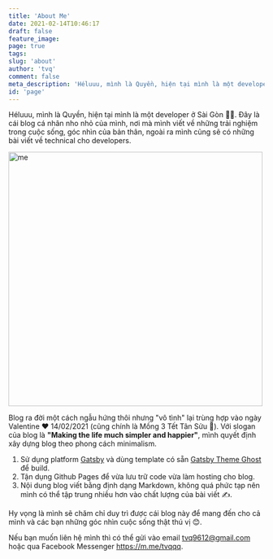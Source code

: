 ```yaml
---
title: 'About Me'
date: 2021-02-14T10:46:17
draft: false
feature_image:
page: true
tags:
slug: 'about'
author: 'tvq'
comment: false
meta_description: 'Héluuu, mình là Quyền, hiện tại mình là một developer ở Sài Gòn 👨‍💻.'
id: 'page'
---
```


Héluuu, mình là Quyền, hiện tại mình là một developer ở Sài Gòn 👨‍💻. 
Đây là cái blog cá nhân nho nhỏ của mình, nơi mà mình viết về những trải nghiệm trong cuộc sống, góc nhìn của bản thân, ngoài ra mình cũng sẽ có những bài viết về technical cho developers.

<img src="https://storage.googleapis.com/tvqqq-github/about.jpg" alt="me" width="500px"/><br/>

Blog ra đời một cách ngẫu hứng thôi nhưng "vô tình" lại trùng hợp vào ngày Valentine ❤️ 14/02/2021 (cũng chính là Mồng 3 Tết Tân Sửu 🐃). Với slogan của blog là **"Making the life much simpler and happier"**, mình quyết định xây dựng blog theo phong cách minimalism.
1. Sử dụng platform [Gatsby](https://www.gatsbyjs.com) và dùng template có sẵn [Gatsby Theme Ghost](https://github.com/akanshgulati/gatsby-theme-ghost) để build.
2. Tận dụng Github Pages để vừa lưu trữ code vừa làm hosting cho blog.
3. Nội dung blog viết bằng định dạng Markdown, không quá phức tạp nên mình có thể tập trung nhiều hơn vào chất lượng của bài viết ✍️.

Hy vọng là mình sẽ chăm chỉ duy trì được cái blog này để mang đến cho cả mình và các bạn những góc nhìn cuộc sống thật thú vị 😊.

Nếu bạn muốn liên hệ mình thì có thể gửi vào email <tvq9612@gmail.com> hoặc qua Facebook Messenger <https://m.me/tvqqq>.
